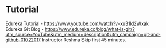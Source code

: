 # Tutorial
Edureka Tutorial - https://www.youtube.com/watch?v=xuB1Id2Wxak
Edureka Git Blog - https://www.edureka.co/blog/what-is-git/?utm_source=YouTube&utm_medium=description&utm_campaign=git-and-github-01022017
Instructor Reshma
Skip first 45 minutes.
